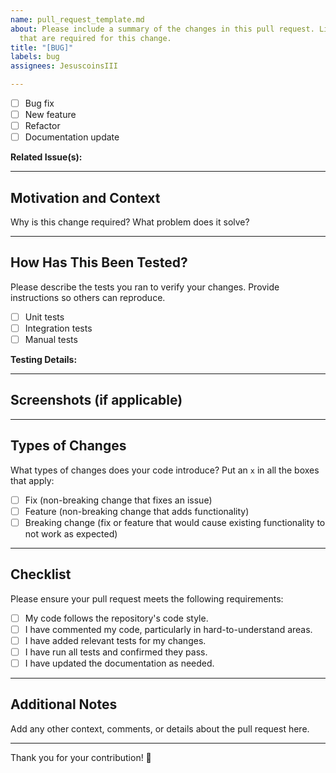 ```yaml
---
name: pull_request_template.md
about: Please include a summary of the changes in this pull request. List any dependencies
  that are required for this change.
title: "[BUG]"
labels: bug
assignees: JesuscoinsIII

---
```


- [ ] Bug fix
- [ ] New feature
- [ ] Refactor
- [ ] Documentation update

**Related Issue(s):**
<!-- Add the issue number this pull request is addressing, e.g., Fixes #123 -->

---

## **Motivation and Context**
Why is this change required? What problem does it solve?  

---

## **How Has This Been Tested?**
Please describe the tests you ran to verify your changes. Provide instructions so others can reproduce.  

- [ ] Unit tests  
- [ ] Integration tests  
- [ ] Manual tests  

**Testing Details:**
<!-- Include specific steps for testing this PR -->

---

## **Screenshots (if applicable)**
<!-- Add any screenshots or GIFs that help explain or showcase the change -->

---

## **Types of Changes**
What types of changes does your code introduce? Put an `x` in all the boxes that apply:  
- [ ] Fix (non-breaking change that fixes an issue)  
- [ ] Feature (non-breaking change that adds functionality)  
- [ ] Breaking change (fix or feature that would cause existing functionality to not work as expected)  

---

## **Checklist**
Please ensure your pull request meets the following requirements:  
- [ ] My code follows the repository's code style.  
- [ ] I have commented my code, particularly in hard-to-understand areas.  
- [ ] I have added relevant tests for my changes.  
- [ ] I have run all tests and confirmed they pass.  
- [ ] I have updated the documentation as needed.  

---

## **Additional Notes**
Add any other context, comments, or details about the pull request here.

---

Thank you for your contribution! 🎉
